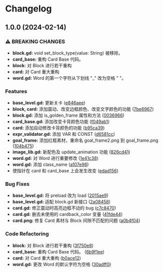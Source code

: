 # Changelog

## 1.0.0 (2024-02-14)


### ⚠ BREAKING CHANGES

* **block.gd:** void set_block_type(value: String) 被移除。
* **card_base:** 重构 Card Base 代码。
* **block:** 对 Block 进行若干重构
* **card:** 对 Card 重大重构
* **word.gd:** Word 的第一个字符从下划线 "_" 改为空格 " "。

### Features

* **base_level.gd:** 更新关卡 ([e846aee](https://github.com/ligen131/equal_to_p/commit/e846aeec74ddc72164014cd342bfe30556623a35))
* **block, card:** 添加震动、改变边框颜色、改变文字颜色的功能 ([7be6967](https://github.com/ligen131/equal_to_p/commit/7be69670e17ffae332a8d7ea0f529d16ddc5b553))
* **block.gd:** 添加 is_golden_frame 属性和方法 ([0036966](https://github.com/ligen131/equal_to_p/commit/0036966a1ee6d4cdf0e0686281491c3db5230172))
* **card_base.gd:** 添加改变卡背颜色功能 ([f049ab1](https://github.com/ligen131/equal_to_p/commit/f049ab1df2b20b96bc81028cb9cbf37895247c1c))
* **card:** 添加自动修改卡背颜色的功能 ([b95ca39](https://github.com/ligen131/equal_to_p/commit/b95ca390f3de614acaaefa2e9150193f50d63fe5))
* **expr_validator.gd:** 添加 VAR 和 CONST ([d6581cc](https://github.com/ligen131/equal_to_p/commit/d6581cc659c8190d606f242bd40db899481d41f3))
* **goal_frame:** 添加红框素材，重命名 goal_frame2.png 到 goal_frame.png ([104b475](https://github.com/ligen131/equal_to_p/commit/104b4751a9adcc72d872714a459493f499081bc9))
* **image_lib.gd:** 新配色及 update_animation 功能 ([826cd41](https://github.com/ligen131/equal_to_p/commit/826cd41f307361a0666ce55d5c320e1c4a6904f7))
* **word.gd:** 对 Word 进行重要修改 ([1e41c38](https://github.com/ligen131/equal_to_p/commit/1e41c380aa38e5057f8a99d85334527c5920733a))
* **word.gd:** 添加 class_name ([a107e96](https://github.com/ligen131/equal_to_p/commit/a107e96b886b42fd4903608113d27d6c75e383cf))
* 使指针在 card 和 card_base 上会发生改变 ([edad156](https://github.com/ligen131/equal_to_p/commit/edad1563636067669224bbea51b4a055c30a1d44))


### Bug Fixes

* **base_level.gd:** 将 preload 改为 load ([2015ae9](https://github.com/ligen131/equal_to_p/commit/2015ae9a3f8caa29090f62aba974c078a7c97258))
* **base_level.gd:** 适配 block.gd 新接口 ([2a08458](https://github.com/ligen131/equal_to_p/commit/2a084580f7ecc4831b752ae180d71a7bef98b43b))
* **card.gd:** 修正震动时高亮边框不动的 bug ([c7c8470](https://github.com/ligen131/equal_to_p/commit/c7c84707febc8c0dd868e20752ed472dad217667))
* **card.gd:** 删去未使用的 cardback_color 变量 ([41fde44](https://github.com/ligen131/equal_to_p/commit/41fde44eef1c05691f18da1c15576e5917ff1a83))
* **card.png:** 修复 Card 素材与 Block 间隙不匹配的问题 ([a0b4f04](https://github.com/ligen131/equal_to_p/commit/a0b4f04ac381f09e6be6018ba0aa33bef64420c9))


### Code Refactoring

* **block:** 对 Block 进行若干重构 ([3f750e8](https://github.com/ligen131/equal_to_p/commit/3f750e8c9728a8e6f32837db6199f674ce44f925))
* **card_base:** 重构 Card Base 代码。 ([6b9f1ee](https://github.com/ligen131/equal_to_p/commit/6b9f1ee1860e37f86d0eab8be898ec9d9b63ad04))
* **card:** 对 Card 重大重构 ([b0ace12](https://github.com/ligen131/equal_to_p/commit/b0ace12c02936680d6984e93edf698ecebbcae9a))
* **word.gd:** 更改 Word 的默认字符为空格 ([30adff0](https://github.com/ligen131/equal_to_p/commit/30adff0245109a81d7836a1a64bc84e92eb2b70c))
